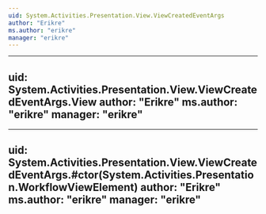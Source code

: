 ```yaml
---
uid: System.Activities.Presentation.View.ViewCreatedEventArgs
author: "Erikre"
ms.author: "erikre"
manager: "erikre"
---
```


---
uid: System.Activities.Presentation.View.ViewCreatedEventArgs.View
author: "Erikre"
ms.author: "erikre"
manager: "erikre"
---

---
uid: System.Activities.Presentation.View.ViewCreatedEventArgs.#ctor(System.Activities.Presentation.WorkflowViewElement)
author: "Erikre"
ms.author: "erikre"
manager: "erikre"
---
